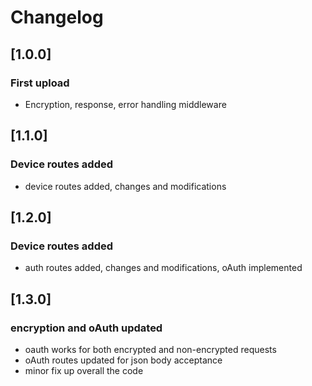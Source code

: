 # Changelog

## [1.0.0]

### First upload
- Encryption, response, error handling middleware 

## [1.1.0]

### Device routes added
- device routes added, changes and modifications 

## [1.2.0]

### Device routes added
- auth routes added, changes and modifications, oAuth implemented

## [1.3.0]

### encryption and oAuth updated
- oauth works for both encrypted and non-encrypted requests
- oAuth routes updated for json body acceptance
- minor fix up overall the code

